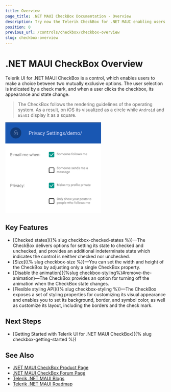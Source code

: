 ```yaml
---
title: Overview
page_title: .NET MAUI CheckBox Documentation - Overview
description: Try now the Telerik CheckBox for .NET MAUI enabling users to make a choice between two mutually exclusive options.
position: 0
previous_url: /controls/checkbox/checkbox-overview
slug: checkbox-overview
---
```


# .NET MAUI CheckBox Overview

Telerik UI for .NET MAUI CheckBox is a control, which enables users to make a choice between two mutually exclusive options. The user selection is indicated by a check mark, and when a user clicks the checkbox, its appearance and state change.  

> The CheckBox follows the rendering guidelines of the operating system. As a result, on iOS its visualized as a circle while `Android` and `WinUI` display it as a square.

![.NET MAUI CheckBox Overview](images/checkbox-overview.png "CheckBox Overview")

## Key Features

* [Checked states]({% slug checkbox-checked-states %})&mdash;The CheckBox delivers options for setting its state to checked and unchecked, and provides an additional indeterminate state which indicates the control is neither checked nor unchecked.
* [Size]({% slug checkbox-size %})&mdash;You can set the width and height of the CheckBox by adjusting only a single CheckBox property.
* [Disable the animation]({%slug checkbox-styling%}#remove-the-animation)&mdash;The CheckBox provides an option for turning off the animation when the CheckBox state changes. 
* [Flexible styling API]({% slug checkbox-styling %})&mdash;The CheckBox exposes a set of styling properties for customizing its visual appearance and enables you to set its background, border, and symbol color, as well as customize its layout, including the borders and the check mark.

## Next Steps

- [Getting Started with Telerik UI for .NET MAUI CheckBox]({% slug checkbox-getting-started %})

## See Also

- [.NET MAUI CheckBox Product Page](https://www.telerik.com/maui-ui/checkbox)
- [.NET MAUI CheckBox Forum Page](https://www.telerik.com/forums/maui?tagId=1784)
- [Telerik .NET MAUI Blogs](https://www.telerik.com/blogs/mobile-net-maui)
- [Telerik .NET MAUI Roadmap](https://www.telerik.com/support/whats-new/maui-ui/roadmap)
